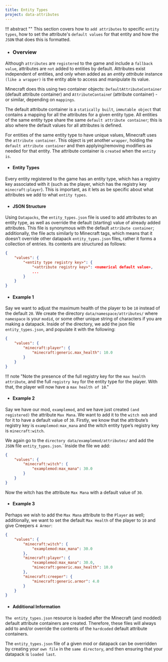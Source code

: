 ```yaml
---
title: Entity Types
project: data-attributes
---
```


!!! abstract ""
    This section covers how to `add attributes` to specific `entity types`, how to set the attribute's `default values` for that entity and how the `JSON` that does this is formatted.

- ### Overview

Although `attributes` are `registered` to the game and include a `fallback value`, attributes are `not` added to entities by default. Attributes exist independent of entities, and only when added as an _entity attribute_ instance `(like a wrapper)` is the entity able to access and manipulate its value.

Minecraft does this using two container objects: `DefaultAttributeContainer` (default attribute container) and `AttributeContaine`r (attribute container) - or similar, depending on `mappings`. 

The default attribute container is a `statically built`, `immutable object` that contains a mapping for all the attributes for a given entity type. All entities of the same entity type share the same `default attribute container`; this is also where the default values for all attributes is defined.

For entities of the same entity type to have unique values, Minecraft uses the `attribute container`. This object is yet another `wrapper`, holding the `default attribute container` and then applying/removing modifiers as needed for that entity. The attribute container is `created` when the `entity is`.

- #### Entity Types

Every entity registered to the game has an entity type, which has a registry key associated with it (such as the player, which has the registry key `minecraft:player`). This is important, as it lets as be specific about what attributes we add to what `entity types`.

- #### JSON Structure

Using `Datapacks`, the `entity_types.json` file is used to add attributes to an entity type, as well as override the default (starting) value of already added attributes. This file is synonymous with the default `attribute container`; additionally, the file acts similarly to Minecraft tags, which means that it doesn’t override other datapack `entity_types.json` files, rather it forms a collection of entries. Its contents are structured as follows:

```json
{
    "values": {
        "<entity type registry key>": {
            "<attribute registry key>": <numerical default value>,
            ...
        }
    }
}
```

- #### Example 1

Say we want to adjust the maximum health of the player to be `10` instead of the default `20`. We create the directory `data/namespace/attributes/` where `namespace` is your `modid`, or some other unique string of characters if you are making a datapack. Inside of the directory, we add the json file `entity_types.json`, and populate it with the following:

```json
{
    "values": {
        "minecraft:player": {
            "minecraft:generic.max_health": 10.0
        }
    }
}
```

!!! note "Note the presence of the full registry key for the `max health attribute`, and the full `registry key` for the entity type for the player. With that, the player will now have a `max health of 10`."

- #### Example 2

Say we have our mod, `examplemod`, and we have just created `(and registered)` the attribute `Max Mana`. We want to add it to the `witch mob` and for it to have a default value of `30`. Firstly, we know that the attribute’s registry key is `examplemod:max_mana` and the witch entity type’s registry key is `minecraft:witch`. 

We again go to the `directory data/examplemod/attributes/` and add the `JSON` file `entity_types.json`.` Inside the file we add:

```json
{
    "values": {
        "minecraft:witch": {
            "examplemod:max_mana": 30.0
        }
    }
}
```

Now the witch has the attribute `Max Mana` with a default value of `30`.

- #### Example 3

Perhaps we wish to add the `Max Mana` attribute to the `Player` as well; additionally, we want to set the default `Max Health` of the player to `10` and give Creepers `4 Armor`:

```json
{
    "values": {
        "minecraft:witch": {
            "examplemod:max_mana": 30.0
        },
        "minecraft:player": {
            "examplemod:max_mana": 30.0,
            "minecraft:generic.max_health": 10.0
        },
        "minecraft:creeper": {
            "minecraft:generic.armor": 4.0
        }
    }
}
```

- #### Additional Information

`The entity_types.json` resource is loaded after the Minecraft (and modded) default attribute containers are created. Therefore, these files will always add to and/or override the contents of the `hardcoded` default attribute containers.

The `entity_types.json` file of a given mod or datapack can be overridden by creating your `own file` in the `same directory`, and then ensuring that your datapack is `loaded last`.